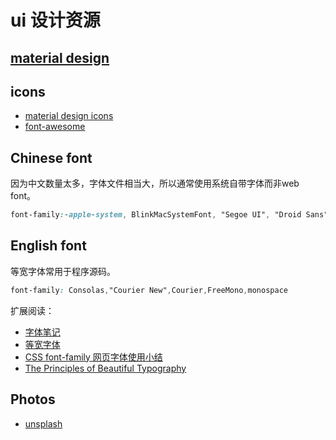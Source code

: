 # ui 设计资源 

## [material design](https://material.io/design/)

## icons
* [material design icons](https://material.io/tools/icons/?style=baseline)
* [font-awesome](https://fontawesome.com/)

## Chinese font
因为中文数量太多，字体文件相当大，所以通常使用系统自带字体而非web font。
```css
font-family:-apple-system, BlinkMacSystemFont, "Segoe UI", "Droid Sans", "Helvetica Neue", "PingFang SC", "Hiragino Sans GB", "Droid Sans Fallback", "Microsoft YaHei", sans-serif
```
## English font
等宽字体常用于程序源码。
```css
font-family: Consolas,"Courier New",Courier,FreeMono,monospace
```
扩展阅读：
* [字体笔记](http://www.ruanyifeng.com/blog/2008/06/typography_notes.html)
* [等宽字体](https://www.zhangxinxu.com/wordpress/2016/07/monospaced-font-css3-ch-unit/)
* [CSS font-family 网页字体使用小结](http://moxfive.xyz/2015/12/09/css-font-family/)
* [The Principles of Beautiful Typography](https://www.sitepoint.com/principles-beautiful-typography/)

## Photos
* [unsplash](https://unsplash.com)
